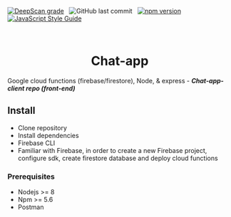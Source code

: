 [![DeepScan grade](https://deepscan.io/api/teams/16862/projects/20202/branches/544847/badge/grade.svg)](https://deepscan.io/dashboard#view=project&tid=16862&pid=20202&bid=544847) &nbsp; ![GitHub last commit](https://img.shields.io/github/last-commit/stefan22/chat-app?color=red&style=flat-square) &nbsp; [![npm version](https://badge.fury.io/js/react.svg)](https://badge.fury.io/js/react) &nbsp; [![JavaScript Style Guide](https://img.shields.io/badge/code_style-standard-brightgreen.svg)](https:/github.com/stefan22/rjs-redux.git)

<br />

<h1 align="center">Chat-app</h1>



Google cloud functions (firebase/firestore), Node, & express -  ___Chat-app-client repo (front-end)___


## Install

 - Clone repository
 - Install dependencies
 - Firebase CLI
 - Familiar with Firebase, in order to create a new Firebase project, configure sdk, create firestore database and deploy cloud functions
 
 
### Prerequisites

- Nodejs >= 8 
- Npm >= 5.6
- Postman


